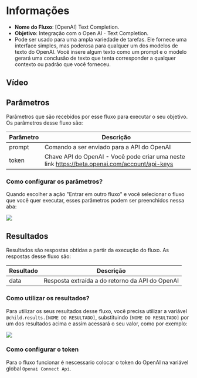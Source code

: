 # Informações

- **Nome do Fluxo**: [OpenAI] Text Completion.
- **Objetivo**: Integração com o Open AI - Text Completion.
- Pode ser usado para uma ampla variedade de tarefas. Ele fornece uma interface simples, mas poderosa para qualquer um dos modelos de texto do OpenAI. Você insere algum texto como um prompt e o modelo gerará uma conclusão de texto que tenta corresponder a qualquer contexto ou padrão que você forneceu. 

## Vídeo


## Parâmetros

Parâmetros que são recebidos por esse fluxo para executar o seu objetivo. Os parâmetros desse fluxo são:

| Parâmetro               | Descrição                                                                                                                                                                                                                   |
|-------------------------|-----------------------------------------------------------------------------------------------------------------------------------------------------------------------------------------------------------------------------|
| prompt            | Comando a ser enviado para a API do OpenAI                                                 |
| token            | Chave API do OpenAI - Você pode criar uma neste link https://beta.openai.com/account/api-keys                                                 |


### Como configurar os parâmetros?

Quando escolher a ação "Entrar em outro fluxo" e você selecionar o fluxo que você quer executar, esses parâmetros podem ser preenchidos nessa aba:

<img src="https://github.com/weni-ai/hands-on/blob/main/assets/img/parametros.png?raw=true" data-canonical-src="https://github.com/weni-ai/hands-on/blob/main/assets/img/parametros.png?raw=true"/>

## Resultados

Resultados são respostas obtidas a partir da execução do fluxo. As respostas desse fluxo são:

| Resultado               | Descrição                                                                                                                                                                                                                   |
|-------------------------|-----------------------------------------------------------------------------------------------------------------------------------------------------------------------------------------------------------------------------|
| data                | Resposta extraída a do retorno da API do OpenAI |

### Como utilizar os resultados?

Para utilizar os seus resultados desse fluxo, você precisa utilizar a variável `@child.results.[NOME DO RESULTADO]`, substituindo `[NOME DO RESULTADO]` por um dos resultados acima e assim acessará o seu valor, como por exemplo:

<img src="https://github.com/weni-ai/hands-on/blob/main/assets/img/resultados.png?raw=true" data-canonical-src="https://github.com/weni-ai/hands-on/blob/main/assets/img/resultados.png?raw=true"/>

### Como configurar o token

Para o fluxo funcionar é nescessario colocar o token do OpenAI na variável global `Openai Connect Api`.
